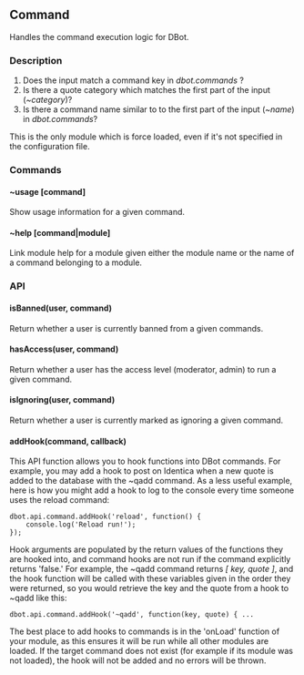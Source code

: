 ## Command

Handles the command execution logic for DBot.

### Description

1. Does the input match a command key in *dbot.commands* ?
2. Is there a quote category which matches the first part of the input
   (*~category*)?
3. Is there a command name similar to to the first part of the input (*~name*)
   in *dbot.commands*?

This is the only module which is force loaded, even if it's not specified in
the configuration file.

### Commands

#### ~usage [command]
Show usage information for a given command.

#### ~help [command|module]
Link module help for a module given either the module name or the name of a
command belonging to a module.

### API

#### isBanned(user, command)
Return whether a user is currently banned from a given commands.

#### hasAccess(user, command)
Return whether a user has the access level (moderator, admin) to run a given
command.

#### isIgnoring(user, command)
Return whether a user is currently marked as ignoring a given command.

#### addHook(command, callback)
This API function allows you to hook functions into DBot commands. For example,
you may add a hook to post on Identica when a new quote is added to the database
with the ~qadd command. As a less useful example, here is how you might add a
hook to log to the console every time someone uses the reload command:

    dbot.api.command.addHook('reload', function() {
        console.log('Reload run!');    
    });

Hook arguments are populated by the return values of the functions they are
hooked into, and command hooks are not run if the command explicitly returns
'false.' For example, the ~qadd command returns *[ key, quote ]*, and the hook
function will be called with these variables given in the order they were
returned, so you would retrieve the key and the quote from a hook to ~qadd like
this:

    dbot.api.command.addHook('~qadd', function(key, quote) { ...

The best place to add hooks to commands is in the 'onLoad' function of your
module, as this ensures it will be run while all other modules are loaded. If
the target command does not exist (for example if its module was not loaded),
the hook will not be added and no errors will be thrown.
